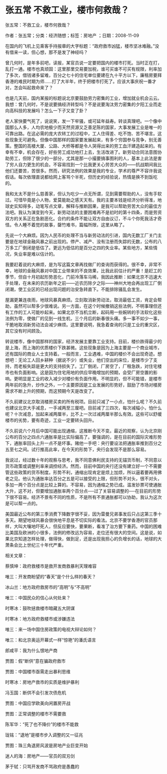 # 张五常  不救工业，楼市何救哉？  
  
张五常：不救工业，楼市何救哉？  
作者：张五常；分类：经济随想；标签：房地产 ；日期：2008-11-09  
在国内的飞机上见乘客手持报章的大字标题：“政府救市凶猛，楼市坚冰难融。”没有借来一读，但心想，那不是发了神经吗？  
曾几何时，是年多前吧，读报，某官员说一定要把国内的楼市打死。当时正在打，乱打一通。楼市也真顽固：这里那里交易要加税，谁可买谁不可买有规限，利率加了多次，借钱诸多留难，百分之七十的住宅单位要建在九十平方以下，廉租房要拜香港的难民时期为师……打了大半年，终于把楼市打死了。应该大事庆祝一番才对，怎会叫起救命来了？  
也是几天前，国内某报的标题说北京要鼓励劳力密集的工业，增加就业机会云云。我想：曾几何时，不是说要搞经济转型吗？不是说要淘汰劳力密集的夕阳工业而走向高科技的发展吗？怎么一下子又变了卦？  
老人家快要气死了，说说笑，发一下牢骚，或可延年益寿。转谈真理吧。一个像中国那么人多，人均农地极少而天然资源又乏善足陈的国家，大事发展工业是唯一的可靠出路。在这必需的庞大农转工的过程中，工人住得差、吃不饱、苦不堪言。这些现象无可避免。但像中国那样的国家要发展起来，有多个穷国参与竞争，别无善策。整国的高楼大厦、公路、大桥等都是令人哭得出来的劳工血汗建造起来的。有幸有不幸，机会存在，好些劳工成功地打上去，生活改进了。新劳动合同法意图协助劳工，但除了很少的一部分，尤其是那一小撮要搞事图利的人，基本上此法是害了穷人自力更生的机会。不容易找到一个比我更关心劳苦大众的——抗战期间我比他们还要苦，苦很多。然而，研究法例的效果是我的专业，学术的尊严不容许我说假话。每次依理直说都给网上客骂个半死，但历史的经验说，热情是换不到饭吃的。  
我和太太不是什么慈善家，但认为吃少一点无所谓，见到需要帮助的人，没有手软过。可惜毕竟是小人物，爱莫能助之感天天有。我的主要本钱是经济分析得准，地球史实知得多，动笔写点文章，解释与推断因果，是我可以帮助劳苦大众的最佳方法吧。我认为演变到今天，新劳动法的主要困难再不是初时的第十四条，而是劳资双方的关系正在急剧恶化。合约的条件不能让双方自由议订，不斗个你死我活才奇怪。令人睡不着觉的故事，罄竹难书，篇幅所限，这里从略了。  
先说一个大麻烦。因为人民币的处理不当与新劳动法的引进，国内无数工厂关门主要是在地球金融风暴之前出现的。停产、减产、没有注册而失踪的无数，公布的八万多工厂倒闭是低估了。更远为低估的是百分之四的失业率。某些地方，某些情况，失业率是难以估计的。  
我要赶着说的大麻烦，是为写这篇文章再找做厂的查询而获得的。很不幸，非常不幸，地球的金融风暴对中国工业带来的不良效果，比我此前估计的严重！是赶工的季节，但自十月初起形势恶化，门前冷落车马稀，我因此推断：如果北京不迅速大手处理，在未来的农历新年之前——近农历除夕之际——神州大地会再出现工厂倒闭潮，使工业区的已经出现问题的治安急转直下。不能排除骚乱会发生。  
屋漏更兼连夜雨，地球风暴真麻烦。立刻取消新劳动法，取消最低工资，肯定会帮助，虽然可以帮多少很难说。另一方面，在这个时候撤销这些法例，不明事理但还有工作的工人可能吵起来。如果北京不当机立断，起码用一些婉转的手法软化这些法例为零，使做厂的见到一线生机，三个月后的新春很头痛。多一事不如少一事，干脆地取消新劳动法会减少麻烦。这里要说明，我急着查询的只是工业的重灾区，其它没有时间顾及。  
转说楼市，像中国那样的国家，经济发展主要靠工业支持。目前，楼价跌得最少的是上海，而上海的优质楼价下跌甚微。这些现象是因为上海主要是一个商业城市，还有国际的商业人士支持着。一般而言，工业遇难，中国的楼价不会出现奇迹。想想吧：无论工人回乡耕种（据说不少）或失业，他们空出的床位，是楼市少了支持，而老板失踪是更大的支持损失了。工厂倒闭，厂房空了，厂租急跌，对住宅楼市也有负面影响。这是因为住宅用地的供应早晚增加的预期，会受厂房空置的影响。更明显是工业的收入减少对楼价有负面作用。不明显的，但不可能错，是楼市两年前的急升，炒作之外，一个主要原因是工业发展的形势好，鼓励了市场对楼房需求不断上升的预期，而这预期今天是改变了。  
不久前建议北京取消楼房买卖的所有税项。目前只减了一小点，怕什么呢？不久前也建议北京大手减息，一手减两至三厘吧。目前减了三四次，每次减幅小，怕什么呢？十次减息，加起来减两厘半，比不上一次过减两厘半那么有效。这些可以舒缓楼市的劣势，要有奇迹，工业一定要转头回升。  
不久前说六个月后中国可能出现通缩，这推断今天不变。最近的观察，认为北京刚公布的百分之四点六通胀率是比实际偏高了。要强调的，是在目前的国际灾难形势下，通胀率回头上升一点不是坏事。赌他一手吧：央行要设法把通胀率推到百分之五至七之间。试行推高此率，在今天的形势下，央行会发现不是那么容易。  
我说过，经过数十年的观察与思考，我不同意佛利民支持的无锚货币制，不同意以货币政策或调整利率来调控经济。然而，目前中国的央行还没有建立好一个不需要管这些政策的货币制度。形势不利，通缩出现肯定是烦上加烦，所以逼着要再用佛老之见。他认为通胀率达百分之五是可以接受的上限，但形势不对头，很不对头，多加一两个百分点是比较上算的。不容易，因为通缩之势已成。滥发钞票可使通胀大升，这不对，但要增加通胀率两个百分点──过了关容易调整的──在目前的形势下很不容易。经济不景有不同的性质，不是所有不景通胀都可以协助，我认为这次是可以帮一点的。  
美国最近公布的第三季消费下降数字很不妥，因为雷曼兄弟事发后只占这第三季十多天。期望地球风暴会很快地平息是不切实际的看法。北京不要学香港的官员那样，大叫大嚷地吓死人，但反应要快，要果断，看准了治方要下重药。中国的困难比美国及欧洲的小很多，法例的修改远为容易，走位还有很大的空间。这是说，如果北京知道怎样处理，做得快，做到足，还是出现我担心的负增长的话，地球的大萧条会比上世纪三十年代严重。  
  
相关文章：  
蔡慎坤：政府救楼市是救开发商救暴利天理难容  
唯三：开发商盼望的“春天”是个什么样的春天？  
冰山兰：地方政府救房市的“高明”与“不高明”  
唯三：中国民众的信心从何处来？  
时寒冰：鼓吹拯救楼市暗藏五大阴谋  
时寒冰：地方政府救楼市或涉嫌违法  
唯三：来一场中国住房政策的电视大辩论如何？  
唯三：和北京奥运开幕式一样“惊艳”的潘氏语言  
郎咸平：我为什么恨地产商  
贾图：假“断供”意在骗政府救市  
贾图：中国楼市亟需走出暴利思维  
时寒冰：房地产救市的实质是维护暴利  
冯玉国：断供不会引发次债危机  
贾图：中国应学欧美向闲置房开战  
贾图：正常调整的楼市不需要救  
陈军华：“死了也不降价”的楼市不能救  
珑铭：“退地”是楼市步入调整的又一征兆  
贾图：珠三角退房风波是房地产业巨变开始  
迷人的海：房地产——官员的双刃剑  
茅于轼：只骂开发商不骂政府是愚蠢的